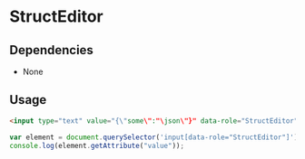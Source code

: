StructEditor
======

Dependencies
-----
  * None

Usage
-----
```html
<input type="text" value="{\"some\":"\json\"}" data-role="StructEditor"/>
```

```js
var element = document.querySelector('input[data-role="StructEditor"]');
console.log(element.getAttribute("value"));
```